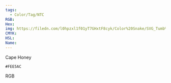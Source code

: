 ```yaml
---
tags:
  - Color/Tag/NTC
RGB:
Hex:
img: https://filedn.com/l0hpzxl1f01yT7GHxtF8cyk/Color%20Snake/SVG_Tumb%20Mass%20No%20Name/FEE5AC.svg
CMYK:
HSL:
Name:
---
```

Cape Honey
```palette
#FEE5AC
```
RGB
